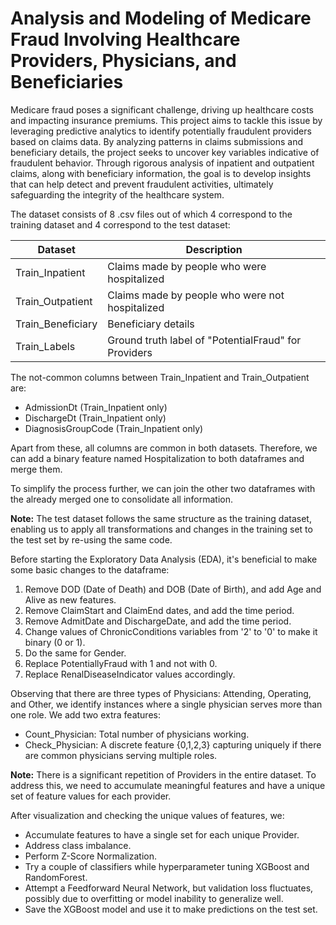 # Analysis and Modeling of Medicare Fraud Involving Healthcare Providers, Physicians, and Beneficiaries

Medicare fraud poses a significant challenge, driving up healthcare costs and impacting insurance premiums. This project aims to tackle this issue by leveraging predictive analytics to identify potentially fraudulent providers based on claims data. By analyzing patterns in claims submissions and beneficiary details, the project seeks to uncover key variables indicative of fraudulent behavior. Through rigorous analysis of inpatient and outpatient claims, along with beneficiary information, the goal is to develop insights that can help detect and prevent fraudulent activities, ultimately safeguarding the integrity of the healthcare system.

The dataset consists of 8 .csv files out of which 4 correspond to the training dataset and 4 correspond to the test dataset:

| Dataset            | Description                                           |
|--------------------|-------------------------------------------------------|
| Train_Inpatient    | Claims made by people who were hospitalized          |
| Train_Outpatient   | Claims made by people who were not hospitalized      |
| Train_Beneficiary  | Beneficiary details                                   |
| Train_Labels       | Ground truth label of "PotentialFraud" for Providers |

The not-common columns between Train_Inpatient and Train_Outpatient are:

- AdmissionDt (Train_Inpatient only) 
- DischargeDt (Train_Inpatient only)
- DiagnosisGroupCode (Train_Inpatient only)

Apart from these, all columns are common in both datasets. Therefore, we can add a binary feature named Hospitalization to both dataframes and merge them.

To simplify the process further, we can join the other two dataframes with the already merged one to consolidate all information.

**Note:** The test dataset follows the same structure as the training dataset, enabling us to apply all transformations and changes in the training set to the test set by re-using the same code.

Before starting the Exploratory Data Analysis (EDA), it's beneficial to make some basic changes to the dataframe:
1. Remove DOD (Date of Death) and DOB (Date of Birth), and add Age and Alive as new features.
2. Remove ClaimStart and ClaimEnd dates, and add the time period.
3. Remove AdmitDate and DischargeDate, and add the time period.
4. Change values of ChronicConditions variables from '2' to '0' to make it binary (0 or 1).
5. Do the same for Gender.
6. Replace PotentiallyFraud with 1 and not with 0.
7. Replace RenalDiseaseIndicator values accordingly.

Observing that there are three types of Physicians: Attending, Operating, and Other, we identify instances where a single physician serves more than one role. We add two extra features:
- Count_Physician: Total number of physicians working.
- Check_Physician: A discrete feature {0,1,2,3} capturing uniquely if there are common physicians serving multiple roles.

**Note:** There is a significant repetition of Providers in the entire dataset. To address this, we need to accumulate meaningful features and have a unique set of feature values for each provider.

After visualization and checking the unique values of features, we:
- Accumulate features to have a single set for each unique Provider.
- Address class imbalance.
- Perform Z-Score Normalization.
- Try a couple of classifiers while hyperparameter tuning XGBoost and RandomForest.
- Attempt a Feedforward Neural Network, but validation loss fluctuates, possibly due to overfitting or model inability to generalize well.
- Save the XGBoost model and use it to make predictions on the test set.
